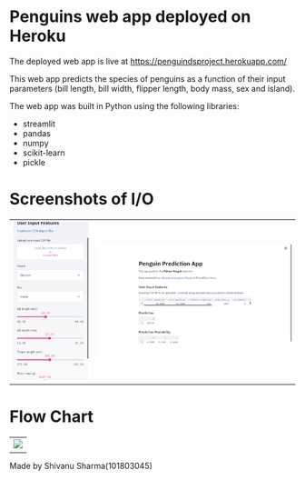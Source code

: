 # Penguins web app deployed on Heroku



The deployed web app is live at https://penguindsproject.herokuapp.com/

This web app predicts the species of penguins as a function of their input parameters (bill length, bill width, flipper length, body mass, sex and island).

The web app was built in Python using the following libraries:
* streamlit
* pandas
* numpy
* scikit-learn
* pickle

# Screenshots of I/O

<table style="width:100%">
  <tr>
    <th><img src="img/ss1.png" width=200/></th>
    <th><img src="img/ss2.png" width=500/></th>
  </tr>
 </table>


# Flow Chart

<table style="width:100%">
  <tr>
    <th><img src="img/BostonHousing Project.png" width=500/></th>
  </tr>
 </table>
 

Made by Shivanu Sharma(101803045)
